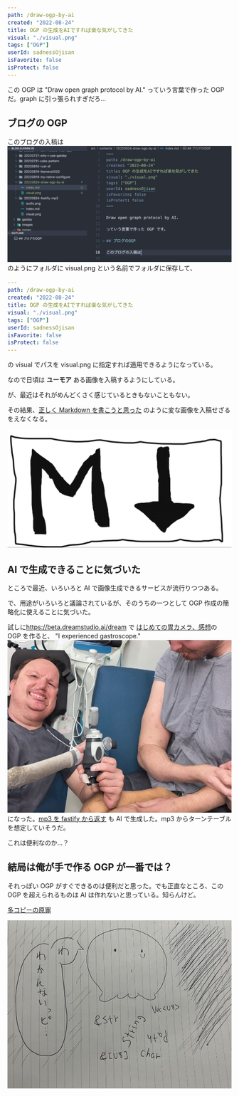 ```yaml
---
path: /draw-ogp-by-ai
created: "2022-08-24"
title: OGP の生成をAIですれば楽な気がしてきた
visual: "./visual.png"
tags: ["OGP"]
userId: sadnessOjisan
isFavorite: false
isProtect: false
---
```


この OGP は "Draw open graph protocol by AI." っていう言葉で作った OGP だ。graph に引っ張られすぎだろ...

## ブログの OGP

このブログの入稿は ![file](./file.png) のようにフォルダに visual.png という名前でフォルダに保存して、

```yaml
---
path: /draw-ogp-by-ai
created: "2022-08-24"
title: OGP の生成をAIですれば楽な気がしてきた
visual: "./visual.png"
tags: ["OGP"]
userId: sadnessOjisan
isFavorite: false
isProtect: false
---
```

の visual でパスを visual.png に指定すれば適用できるようになっている。

なので日頃は **ユーモア** ある画像を入稿するようにしている。

が、最近はそれがめんどくさく感じているときもないこともない。

その結果、[正しく Markdown を書こうと思った](https://blog.ojisan.io/write-normal-markdown/) のように変な画像を入稿せざるをえなくなる。

![md](./md.png)

## AI で生成できることに気づいた

ところで最近、いろいろと AI で画像生成できるサービスが流行りつつある。

で、用途がいろいろと議論されているが、そのうちの一つとして OGP 作成の簡略化に使えることに気づいた。

試しに<https://beta.dreamstudio.ai/dream> で [はじめての胃カメラ、感想](https://blog.ojisan.io/ikamera2022/)の OGP を作ると、 "I experienced gastroscope." ![gastroscope](./gastroscope.png)になった。[mp3 を fastify から返す](https://blog.ojisan.io/fastify-mp3/) も AI で生成した。mp3 からターンテーブルを想定していそうだ。

これは便利なのか...？

## 結局は俺が手で作る OGP が一番では？

それっぽい OGP がすぐできるのは便利だと思った。でも正直なところ、この OGP を超えられるものは AI は作れないと思っている。知らんけど。

[多コピーの原罪](https://blog.ojisan.io/many-copies-original-sin/)

![takopi](./takopi.png)
